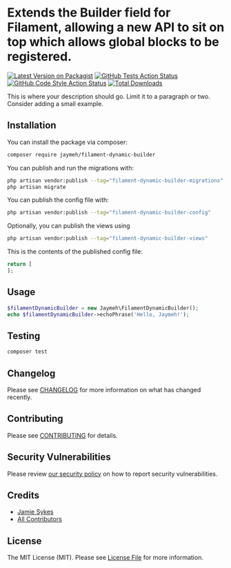 # Extends the Builder field for Filament, allowing a new API to sit on top which allows global blocks to be registered.

[![Latest Version on Packagist](https://img.shields.io/packagist/v/jaymeh/filament-dynamic-builder.svg?style=flat-square)](https://packagist.org/packages/jaymeh/filament-dynamic-builder)
[![GitHub Tests Action Status](https://img.shields.io/github/actions/workflow/status/jaymeh/filament-dynamic-builder/run-tests.yml?branch=main&label=tests&style=flat-square)](https://github.com/jaymeh/filament-dynamic-builder/actions?query=workflow%3Arun-tests+branch%3Amain)
[![GitHub Code Style Action Status](https://img.shields.io/github/actions/workflow/status/jaymeh/filament-dynamic-builder/fix-php-code-style-issues.yml?branch=main&label=code%20style&style=flat-square)](https://github.com/jaymeh/filament-dynamic-builder/actions?query=workflow%3A"Fix+PHP+code+style+issues"+branch%3Amain)
[![Total Downloads](https://img.shields.io/packagist/dt/jaymeh/filament-dynamic-builder.svg?style=flat-square)](https://packagist.org/packages/jaymeh/filament-dynamic-builder)



This is where your description should go. Limit it to a paragraph or two. Consider adding a small example.

## Installation

You can install the package via composer:

```bash
composer require jaymeh/filament-dynamic-builder
```

You can publish and run the migrations with:

```bash
php artisan vendor:publish --tag="filament-dynamic-builder-migrations"
php artisan migrate
```

You can publish the config file with:

```bash
php artisan vendor:publish --tag="filament-dynamic-builder-config"
```

Optionally, you can publish the views using

```bash
php artisan vendor:publish --tag="filament-dynamic-builder-views"
```

This is the contents of the published config file:

```php
return [
];
```

## Usage

```php
$filamentDynamicBuilder = new Jaymeh\FilamentDynamicBuilder();
echo $filamentDynamicBuilder->echoPhrase('Hello, Jaymeh!');
```

## Testing

```bash
composer test
```

## Changelog

Please see [CHANGELOG](CHANGELOG.md) for more information on what has changed recently.

## Contributing

Please see [CONTRIBUTING](.github/CONTRIBUTING.md) for details.

## Security Vulnerabilities

Please review [our security policy](../../security/policy) on how to report security vulnerabilities.

## Credits

- [Jamie Sykes](https://github.com/jaymeh)
- [All Contributors](../../contributors)

## License

The MIT License (MIT). Please see [License File](LICENSE.md) for more information.
